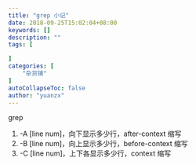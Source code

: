 ```yaml
---
title: "grep 小记"
date: 2018-09-25T15:02:04+08:00
keywords: []
description: ""
tags: [

]
categories: [
    "杂货铺"
]
autoCollapseToc: false
author: "yuanzx"
---
```


grep 

1. -A [line num]，向下显示多少行，after-context 缩写
2. -B [line num]，向上显示多少行，before-context 缩写
3. -C [line num]，上下各显示多少行，context 缩写